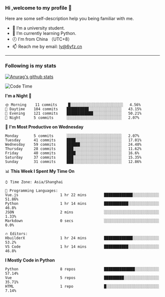 ### Hi ,welcome to my profile 👋
Here are some self-description help you being familiar with me.
<!--
**liuyunfz/liuyunfz** is a ✨ _special_ ✨ repository because its `README.md` (this file) appears on your GitHub profile.
- 👯 I’m looking to collaborate on ...
- 🤔 I’m looking for help with ...
Here are some ideas to get you started:
-->
- 🏫 I’m a university student.
- 💪 I’m currently learning Python.
- 🕗 I'm from China （UTC+8）
- 📫 Reach me by email: [ly@6yfz.cn](mailto:ly@6yfz.cn)
  
---
### Following is my stats
  
[![Anurag's github stats](https://github-readme-stats.vercel.app/api?username=liuyunfz)](https://github.com/anuraghazra/github-readme-stats)
  
<!--START_SECTION:waka-->
![Code Time](http://img.shields.io/badge/Code%20Time-233%20hrs%2056%20mins-blue)

**I'm a Night 🦉** 

```text
🌞 Morning    11 commits     █░░░░░░░░░░░░░░░░░░░░░░░░   4.56% 
🌆 Daytime    104 commits    ██████████░░░░░░░░░░░░░░░   43.15% 
🌃 Evening    121 commits    ████████████░░░░░░░░░░░░░   50.21% 
🌙 Night      5 commits      ░░░░░░░░░░░░░░░░░░░░░░░░░   2.07%

```
📅 **I'm Most Productive on Wednesday** 

```text
Monday       5 commits      ░░░░░░░░░░░░░░░░░░░░░░░░░   2.07% 
Tuesday      41 commits     ████░░░░░░░░░░░░░░░░░░░░░   17.01% 
Wednesday    59 commits     ██████░░░░░░░░░░░░░░░░░░░   24.48% 
Thursday     28 commits     ███░░░░░░░░░░░░░░░░░░░░░░   11.62% 
Friday       40 commits     ████░░░░░░░░░░░░░░░░░░░░░   16.6% 
Saturday     37 commits     ███░░░░░░░░░░░░░░░░░░░░░░   15.35% 
Sunday       31 commits     ███░░░░░░░░░░░░░░░░░░░░░░   12.86%

```


📊 **This Week I Spent My Time On** 

```text
⌚︎ Time Zone: Asia/Shanghai

💬 Programming Languages: 
Vue.js                   1 hr 22 mins        █████████████░░░░░░░░░░░░   51.86% 
Python                   1 hr 14 mins        ███████████░░░░░░░░░░░░░░   46.8% 
JSON                     2 mins              ░░░░░░░░░░░░░░░░░░░░░░░░░   1.33% 
Markdown                 0 secs              ░░░░░░░░░░░░░░░░░░░░░░░░░   0.0%

🔥 Editors: 
HbuilderX                1 hr 24 mins        █████████████░░░░░░░░░░░░   53.2% 
VS Code                  1 hr 14 mins        ███████████░░░░░░░░░░░░░░   46.8%

```

**I Mostly Code in Python** 

```text
Python                   8 repos             ██████████████░░░░░░░░░░░   57.14% 
Vue                      5 repos             █████████░░░░░░░░░░░░░░░░   35.71% 
HTML                     1 repo              █░░░░░░░░░░░░░░░░░░░░░░░░   7.14%

```



<!--END_SECTION:waka-->
